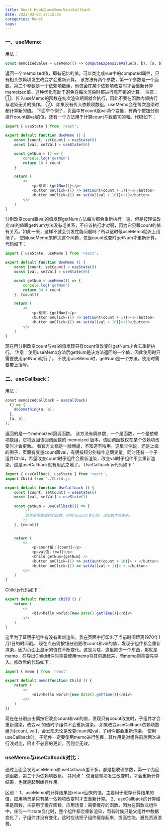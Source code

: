 ```yaml
---
title: React Hook之useMemo与useCallback
date: 2022-03-03 17:15:36
categories: React
tags:
---
```

### 一、useMemo:
用法：

```JavaScript
const memoizedValue = useMemo(() => computeExpensiveValue(a, b), [a, b]);
```
返回一个memoized值，即有记忆的值。可以类比成vue中的computed属性，只有相关依赖项发生改变才会重新计算。
该方法有两个参数，第一个参数是一个函数，第二个参数是一个依赖项数组，他仅会在某个依赖项改变时才会重新计算memoized值。这种优化有助于避免在每次渲染时都进行高开销的计算。
注意：
①、传入useMemo的函数在初次渲染期间就会执行，因此不要在函数内部执行与渲染无关的操作。
②、如果没有传入依赖项数组，useMemo会在每次渲染时都计算新的值。
下面举个例子，页面中有count跟val两个变量，有两个按钮分别操作count跟val的值，还有一个方法用于计算count与数值10的和。代码如下：
<!-- more -->

```JavaScript
import { useState } from 'react';

export default function UseMemo () {
	const [count, setCount] = useState(0)
	const [val, setVal] = useState(66)

	const getNum = () => {
		console.log('getNum')
		return 10 + count
	}

	return (
		<>
			<p>结果：{getNum()}</p>
			<button onClick={() => setCount(count + 1)}>+1</button>
			<button onClick={() => setVal(val + 10)}>+10</button>
		</>
	)
}
```
分别改变count跟val的值发现getNum方法每次都会重新执行一遍，但是按理说改变val的值跟getNum方法没有毛关系，不应该执行才对啊，因为它只跟count的值有关系。如此一来，这样不就会引发性能问题吗？所以这时候useMemo就派上用场了。
使用useMemo来解决这个问题，仅当count改变时getNum才重新计算。代码如下：

```JavaScript
import { useState, useMemo } from 'react';

export default function UseMemo () {
	const [count, setCount] = useState(0)
	const [val, setVal] = useState(66)

	const getNum = useMemo(() => {
		console.log('getNum')
		return 34 + count
	}, [count])

	return (
		<>
			<p>结果：{getNum}</p>
			<button onClick={() => setCount(count + 1)}>+1</button>
			<button onClick={() => setVal(val + 10)}>+10</button>
		</>
	)
}
```
现在再分别改变count与val的值发现只有count值改变时getNum才会去重新执行。
注意：使用useMemo方法后getNum是该方法返回的一个值，因此使用时只需要使用getNum就行了。
不使用useMemo时，getNum是一个方法，使用时需要带上括号。

### 二、useCallback：
用法：

```JavaScript
const memoizedCallback = useCallback(
  () => {
    doSomething(a, b);
  },
  [a, b],
);
```
返回的是一个memoized回调函数。
该方法有俩参数，一个是函数，一个是依赖项数组，它将返回该回调函数的 memoized 版本，该回调函数仅在某个依赖项改变时才会更新。
看官方文档是一脸懵逼，不知道有啥用，这里举例说，还是上面的例子，页面有变量count跟val，有俩按钮分别操作这俩变量，同时还有一个子组件Child，希望改变count时子组件会重新渲染，改变val时子组件不会重新渲染，这是useCallback就有用武之地了。
UseCallback.js代码如下：

```JavaScript
import { useCallback, useState } from 'react';
import Child from './Child.js'

export default function UseCallback () {
	const [count, setCount] = useState(6)
	const [val, setVal] = useState(1)
	
	const getNum = useCallback(() => {
         /*
         这里是需要缓存的函数，只有当count变化时，该函数才会更新。
        */
	}, [count])


	return (
		<>
			<p>count值：{count}</p>
			<p>val值：{val}</p>
			<Child getNum={getNum} />
			<button onClick={() => setCount(count + 10)}> + </button>
			<button onClick={() => setVal(val + 1)}> + </button>
		</>
	)
}
```
Child.js代码如下：

```JavaScript
export default function Child () {
	return (
		<>
			<div>hello world!{new Date().getTime()}</div>
		</>
	)
}
```
这里为了证明子组件有没有重新渲染，我在页面中打印出了当前时间距离1970年1月1日的时间戳。
现在点击俩按钮分别更改count和val的值，发现子组件都会重新渲染，因为页面上显示的值在不断变化。这是为啥，这里缺少一个东西，那就是memo，在导出Child组件时需要使用memo将其包裹起来，而memo则需要先导入。修改后的代码如下：

```JavaScript
import { memo } from 'react'

export default memo(function Child () {
	return (
		<>
			<div>hello world!{new Date().getTime()}</div>
		</>
	)
})
```
现在在分别点击俩按钮改变count和val的值，发现只有count改变时，子组件才会重新渲染，改变val的值时子组件不会重新渲染。
如果改变useCallback依赖项数组为[count, val]，会发现无论是改变count和val，子组件都会重新渲染。
使用useCallback时，子组件一定要使用memo进行包裹，其作用是对组件前后两次进行浅对比，阻止不必要的更新，否则会无效。

### useMemo与useCallback对比：
通过上面会发现useMemo和useCallback差不多，都是接收俩参数，第一个为回调函数，第二个为依赖项数组。
共同点：
仅当依赖项发生改变时，才会重新计算结果，也就是起到缓存作用。

区别：
1、useMemo的计算结果是return回来的值，主要用于缓存计算结果的值，应用场景是只有某一依赖项改变时才去重新计算。
2、useCallback的计算结果是函数，主要用于缓存函数，应用场景：需要缓存的函数，因为在函数式组件中，任何一个state变化时，整个组件都会重新渲染，而有时候只是父组件中数据变化了，子组件并没有变化，这时应该把子组件缓存起来，提高性能，避免资源浪费。